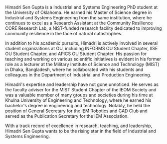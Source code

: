 Himadri Sen Gupta is a Industrial and Systems Engineering PhD student at the University of Oklahoma. He earned his Master of Science degree in Industrial and Systems Engineering from the same institution, where he continues to excel as a Research Assistant at the Community Resilience CORE Research Lab, a NIST-funded research facility dedicated to improving community resilience in the face of natural catastrophes.


In addition to his academic pursuits, Himadri is actively involved in several student organizations at OU, including INFORMS OU Student Chapter, IISE OU Student Chapter, and APICS OU Student Chapter. His passion for teaching and working on various scientific initiatives is evident in his former role as a lecturer at the Military Institute of Science and Technology (MIST) in Dhaka, Bangladesh, where he collaborated with his students and colleagues in the Department of Industrial and Production Engineering.


Himadri's expertise and leadership have not gone unnoticed. He serves as the faculty adviser for the MIST Student Chapter of the IEOM Society and was a valuable member of many groups and societies during his time at Khulna University of Engineering and Technology, where he earned his bachelor's degree in engineering and technology. Notably, he held the position of General Secretary for the IEM Robotics and CAD Club and served as the Publication Secretary for the IEM Association.


With a track record of excellence in research, teaching, and leadership, Himadri Sen Gupta wants to be the rising star in the field of Industrial and Systems Engineering.
